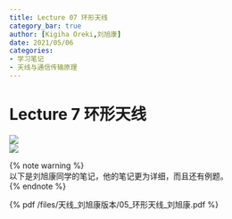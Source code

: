 ```yaml
---
title: Lecture 07 环形天线  
category_bar: true
author: [Kigiha Oreki,刘旭康]
date: 2021/05/06
categories: 
- 学习笔记
- 天线与通信传输原理
---
```

# Lecture 7 环形天线
![](https://cdn.jsdelivr.net/gh/l61012345/Pic/img/65414C29988C4753A0FC683F75D69142.png)  
![](https://cdn.jsdelivr.net/gh/l61012345/Pic/img/E8CB233AB24D05F7CC0379CFFD446AC4.png)  

{% note warning %}  
以下是刘旭康同学的笔记，他的笔记更为详细，而且还有例题。  
{% endnote %}

{% pdf /files/天线_刘旭康版本/05_环形天线_刘旭康.pdf %}  

